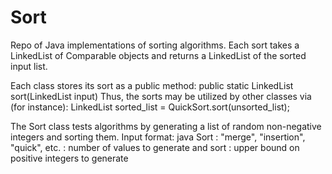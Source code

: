 Sort
====

Repo of Java implementations of sorting algorithms. Each sort takes a LinkedList<Comparable> of Comparable objects and returns a LinkedList<Comparable> of the sorted input list.

Each class stores its sort as a public method:
  public static LinkedList<Comparable> sort(LinkedList<Comparable> input)
Thus, the sorts may be utilized by other classes via (for instance):
  LinkedList<Comparable> sorted_list = QuickSort.sort(unsorted_list);

The Sort class tests algorithms by generating a list of random non-negative integers and sorting them.
Input format: java Sort <name> <size> <range>
   <name>:    "merge", "insertion", "quick", etc.
	 <size>:    number of values to generate and sort
	 <range>:   upper bound on positive integers to generate
